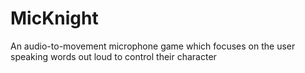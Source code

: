 # MicKnight
An audio-to-movement microphone game which focuses on the user speaking words out loud to control their character
